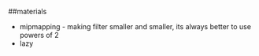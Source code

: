##materials

- mipmapping - making filter smaller and smaller, its always better to use powers of 2
- lazy